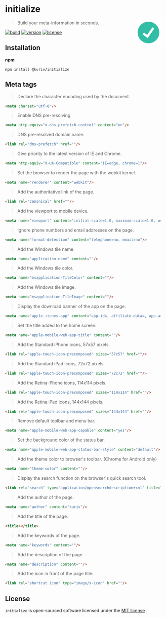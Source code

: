 # initialize

<a href="https://github.com/kuriv/initialize">
	<img src="initialize.png" width="80" height="80" align="right">
</a>

> Build your meta-information in seconds.

[![build][build-image]][build-url]
[![version][version-image]][version-url]
[![license][license-image]][license-url]

## Installation

**npm**

```
npm install @kuriv/initialize
```

## Meta tags

> Declare the character encoding used by the document.

```html
<meta charset="utf-8"/>
```

> Enable DNS pre-resolving.

```html
<meta http-equiv="x-dns-prefetch-control" content="on"/>
```

> DNS pre-resolved domain name.

```html
<link rel="dns-prefetch" href=""/>
```

> Give priority to the latest version of IE and Chrome.

```html
<meta http-equiv="X-UA-Compatible" content="IE=edge, chrome=1"/>
```

> Set the browser to render the page with the webkit kernel.

```html
<meta name="renderer" content="webkit"/>
```

> Add the authoritative link of the page.

```html
<link rel="canonical" href=""/>
```

> Add the viewport to mobile device.

```html
<meta name="viewport" content="initial-scale=1.0, maximum-scale=1.0, user-scalable=0"/>
```

> Ignore phone numbers and email addresses on the page.

```html
<meta name="format-detection" content="telephone=no, email=no"/>
```

> Add the Windows tile name.

```html
<meta name="application-name" content=""/>
```

> Add the Windows tile color.

```html
<meta name="msapplication-TileColor" content=""/>
```

> Add the Windows tile image.

```html
<meta name="msapplication-TileImage" content=""/>
```

> Display the download banner of the app on the page.

```html
<meta name="apple-itunes-app" content="app-id=, affiliate-data=, app-argument="/>
```

> Set the title added to the home screen.

```html
<meta name="apple-mobile-web-app-title" content=""/>
```

> Add the Standard iPhone icons, 57x57 pixels.

```html
<link rel="apple-touch-icon-precomposed" sizes="57x57" href=""/>
```

> Add the Standard iPad icons, 72x72 pixels.

```html
<link rel="apple-touch-icon-precomposed" sizes="72x72" href=""/>
```

> Add the Retina iPhone icons, 114x114 pixels.

```html
<link rel="apple-touch-icon-precomposed" sizes="114x114" href=""/>
```

> Add the Retina iPad icons, 144x144 pixels.

```html
<link rel="apple-touch-icon-precomposed" sizes="144x144" href=""/>
```

> Remove default toolbar and menu bar.

```html
<meta name="apple-mobile-web-app-capable" content="yes"/>
```

> Set the background color of the status bar.

```html
<meta name="apple-mobile-web-app-status-bar-style" content="default"/>
```

> Add the theme color to browser's toolbar. (Chrome for Android only)

```html
<meta name="theme-color" content=""/>
```

> Display the search function on the browser's quick search tool.

```html
<link rel="search" type="application/opensearchdescription+xml" title="" href=""/>
```

> Add the author of the page.

```html
<meta name="author" content="kuriv"/>
```

> Add the title of the page.

```html
<title></title>
```

> Add the keywords of the page.

```html
<meta name="keywords" content=""/>
```

> Add the description of the page.

```html
<meta name="description" content=""/>
```

> Add the icon in front of the page title.

```html
<link rel="shortcut icon" type="image/x-icon" href=""/>
```

## License

`initialize` is open-sourced software licensed under the [MIT license](https://opensource.org/licenses/MIT) .



[build-image]: https://img.shields.io/badge/build-passing-brightgreen   "build"
[build-url]: https://github.com/kuriv/initialize	"build"
[version-image]: https://img.shields.io/badge/version-v1.0.1-blue   "version"
[version-url]: https://github.com/kuriv/initialize	"version"
[license-image]: https://img.shields.io/badge/license-MIT-green "license"
[license-url]: https://opensource.org/licenses/MIT	"license"